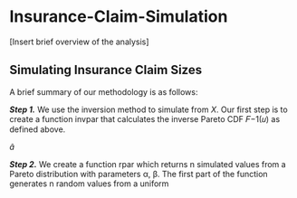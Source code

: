 # Insurance-Claim-Simulation

[Insert brief overview of the analysis]


## Simulating Insurance Claim Sizes

A brief summary of our methodology is as follows:

***Step 1.*** We use the inversion method to simulate from $X$. Our first step is to create a function
invpar that calculates the inverse Pareto CDF 𝐹−1(𝑢) as defined above.

$\hat{a}$

***Step 2.*** We create a function rpar which returns n simulated values from a Pareto distribution
with parameters α, β. The first part of the function generates n random values from a uniform


## 

